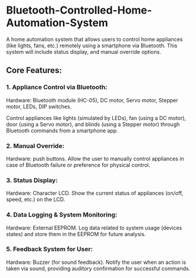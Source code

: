 # Bluetooth-Controlled-Home-Automation-System
A home automation system that allows users to control home appliances  (like lights, fans, etc.) remotely using a smartphone via Bluetooth. This system will  include status display, and manual override options.

## Core Features:

### 1. Appliance Control via Bluetooth:
Hardware: Bluetooth module (HC-05), DC motor, Servo motor, Stepper motor, LEDs, DIP switches.

Control appliances like lights (simulated by LEDs), fan (using a DC motor), door (using a Servo motor), and blinds (using a Stepper motor) through Bluetooth commands from a smartphone app.


### 2. Manual Override:
Hardware: push buttons. Allow the user to manually control appliances in case of Bluetooth failure or preference for physical control.


### 3. Status Display:
Hardware: Character LCD. Show the current status of appliances (on/off, speed, etc.) on the LCD.


### 4. Data Logging & System Monitoring:
Hardware: External EEPROM. Log data related to system usage (devices states) and store them in the EEPROM for future analysis.


### 5. Feedback System for User:
Hardware: Buzzer (for sound feedback). Notify the user when an action is taken via sound, providing auditory 
confirmation for successful commands.

